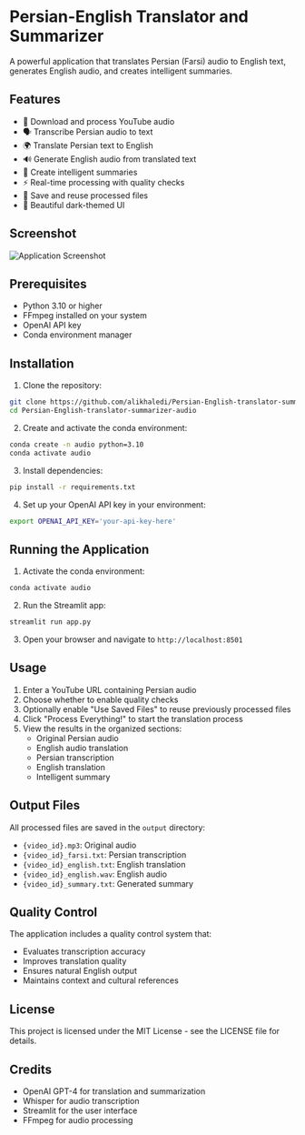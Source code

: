 # Persian-English Translator and Summarizer

A powerful application that translates Persian (Farsi) audio to English text, generates English audio, and creates intelligent summaries.

## Features

- 🎵 Download and process YouTube audio
- 🗣️ Transcribe Persian audio to text
- 🌍 Translate Persian text to English
- 🔊 Generate English audio from translated text
- 📝 Create intelligent summaries
- ⚡ Real-time processing with quality checks
- 💾 Save and reuse processed files
- 🎨 Beautiful dark-themed UI

## Screenshot

![Application Screenshot](screenshot.png)

## Prerequisites

- Python 3.10 or higher
- FFmpeg installed on your system
- OpenAI API key
- Conda environment manager

## Installation

1. Clone the repository:
```bash
git clone https://github.com/alikhaledi/Persian-English-translator-summarizer-audio.git
cd Persian-English-translator-summarizer-audio
```

2. Create and activate the conda environment:
```bash
conda create -n audio python=3.10
conda activate audio
```

3. Install dependencies:
```bash
pip install -r requirements.txt
```

4. Set up your OpenAI API key in your environment:
```bash
export OPENAI_API_KEY='your-api-key-here'
```

## Running the Application

1. Activate the conda environment:
```bash
conda activate audio
```

2. Run the Streamlit app:
```bash
streamlit run app.py
```

3. Open your browser and navigate to `http://localhost:8501`

## Usage

1. Enter a YouTube URL containing Persian audio
2. Choose whether to enable quality checks
3. Optionally enable "Use Saved Files" to reuse previously processed files
4. Click "Process Everything!" to start the translation process
5. View the results in the organized sections:
   - Original Persian audio
   - English audio translation
   - Persian transcription
   - English translation
   - Intelligent summary

## Output Files

All processed files are saved in the `output` directory:
- `{video_id}.mp3`: Original audio
- `{video_id}_farsi.txt`: Persian transcription
- `{video_id}_english.txt`: English translation
- `{video_id}_english.wav`: English audio
- `{video_id}_summary.txt`: Generated summary

## Quality Control

The application includes a quality control system that:
- Evaluates transcription accuracy
- Improves translation quality
- Ensures natural English output
- Maintains context and cultural references

## License

This project is licensed under the MIT License - see the LICENSE file for details.

## Credits

- OpenAI GPT-4 for translation and summarization
- Whisper for audio transcription
- Streamlit for the user interface
- FFmpeg for audio processing 